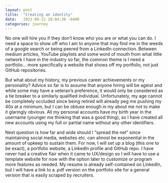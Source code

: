 ```yaml
---
layout: post
title:  "Creating an identity"
date:   2021-09-12 20:04:30 -0400
categories: journey
---
```

No one will hire you if they don’t know who you are or what you can do.  I need a space to show off who I am to anyone that may find me in the weeds of a google search or being peered from a LinkedIn connection. Between medium articles, YouTube playlists and some word of mouth from what little network I have in the industry so far, the common theme is I need a portfolio... more specifically a website that shows off my portfolio, not just GitHub repositories.

But what about my history, my previous career achievements or my personality? Advice so far is to assume that anyone hiring will be ageist and while some may have a veteran’s preference, it would only be considered as a tie breaker to a similarly qualified individual. Unfortunately, my age cannot be completely occluded since being retired will already peg me pushing my 40s at a minimum, but I can be obtuse enough in my about me not to make it glaringly obvious. All my personal accounts have my birth year in the username (younger me thinking that was a good thing), so I have created all new accounts using my full or partial name without any other identifiers.

Next question is how far and wide should I “spread the net” since maintaining social media, websites etc. can almost be exponential in the amount of upkeep to sustain them. For now, I will set up a blog (this one to be exact), a portfolio website, a LinkedIn profile and GitHub repo.  I have never had a creative flair when it came to UX/design so I will have to use a template website for now with the option later to customize or program more features as needed. My resume is already self-contained on LinkedIn, but I will have a link to a .pdf version on the portfolio site for a general version that is easily scraped by recruiters. 
